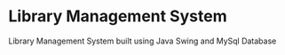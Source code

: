 # Library Management System

Library Management System built using Java Swing and MySql Database

<!--## Preview

![Preview](/snapshot/preview.gif)-->